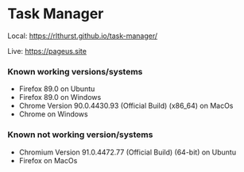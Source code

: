 # Task Manager
Local: https://rlthurst.github.io/task-manager/

Live: https://pageus.site

### Known working versions/systems

- Firefox 89.0 on Ubuntu
- Firefox 89.0 on Windows
- Chrome Version 90.0.4430.93 (Official Build) (x86_64) on MacOs
- Chrome on Windows

### Known not working version/systems
- Chromium Version 91.0.4472.77 (Official Build) (64-bit) on Ubuntu
- Firefox on MacOs 

